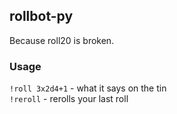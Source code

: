 ## rollbot-py

Because roll20 is broken.

### Usage
`!roll 3x2d4+1` - what it says on the tin  
`!reroll` - rerolls your last roll 
